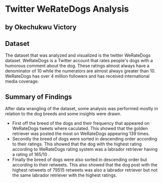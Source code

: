 # Twitter WeRateDogs Analysis
## by Okechukwu Victory


## Dataset

The dataset that was analyzed and visualized is the twitter WeRateDogs dataset. WeRateDogs is a Twitter account that rates people's dogs with a humorous comment about the dog. These ratings almost always have a denominator of 10 while the numerators are almost always greater than 10. WeRateDogs has over 4 million followers and has received international media coverage.

## Summary of Findings

After data wrangling of the dataset, some analysis was performed mostly in relation to the dog breeds and some insights were drawn.

* First off the breed of the dogs and their frequency that appeared on WeRateDogs tweets where caculated. This showed that the golden retriever was posted the most on WeRateDogs appearing 139 times.
* Secondly the breed of dogs were sorted in descending order according to their ratings. This showed that the dog with the highest rating according to WeRateDogs rating system was a labrador retriever having a rating of 165/10 .
* Finally the breed of dogs were also sorted in descending order but according to their retweets. This also showed that the dog post with the highest retweets of 79515 retweets was also a labrador retriever but not the same labrador retriever with the highest ratings.
